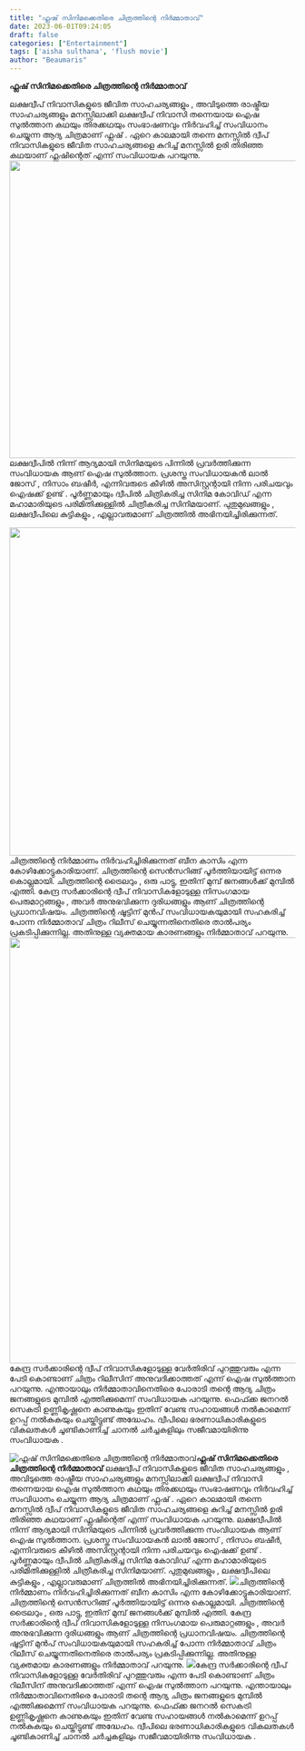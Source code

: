 ```yaml
---
title: "ഫ്ലഷ് സിനിമക്കെതിരെ ചിത്രത്തിന്റെ നിർമ്മാതാവ്"
date: 2023-06-01T09:24:05
draft: false
categories: ["Entertainment"]
tags: ['aisha sulthana', 'flush movie']
author: "Beaumaris"
---
```


<strong>ഫ്ലഷ് സിനിമക്കെതിരെ ചിത്രത്തിന്റെ നിർമ്മാതാവ്</strong>

ലക്ഷദ്വീപ് നിവാസികളുടെ ജീവിത സാഹചര്യങ്ങളും , അവിടുത്തെ രാഷ്ട്രീയ സാഹചര്യങ്ങളും മനസ്സിലാക്കി ലക്ഷദ്വീപ് നിവാസി തന്നെയായ ഐഷ സുൽത്താന കഥയും തിരക്കഥയും സംഭാഷണവും നിർവഹിച്ച് സംവിധാനം ചെയ്യുന്ന ആദ്യ ചിത്രമാണ് ഫ്ലഷ് . ഏറെ കാലമായി തന്നെ മനസ്സിൽ ദ്വീപ് നിവാസികളുടെ ജീവിത സാഹചര്യങ്ങളെ കുറിച്ച് മനസ്സിൽ ഉരി തിരിഞ്ഞ കഥയാണ് ഫ്ലഷിന്റെത് എന്ന് സംവിധായക പറയുന്നു. <a href="https://cdn.boolokam.com/articles/2023/06/dqqqww.jpg"><img class=" wp-image-397942 aligncenter" src="https://cdn.boolokam.com/articles/2023/06/dqqqww-1024x576.jpg" alt="" width="932" height="524" /></a>ലക്ഷദ്വീപിൽ നിന്ന് ആദ്യമായി സിനിമയുടെ പിന്നിൽ പ്രവർത്തിക്കുന്ന സംവിധായക ആണ് ഐഷ സുൽത്താന. പ്രശസ്ത സംവിധായകൻ ലാൽ ജോസ് , നിസാം ബഷീർ, എന്നിവരുടെ കീഴിൽ അസിസ്റ്റന്റായി നിന്ന പരിചയവും ഐഷക്ക് ഉണ്ട് . പൂർണ്ണമായും ദ്വീപിൽ ചിത്രികരിച്ച സിനിമ കോവിഡ് എന്ന മഹാമാരിയുടെ പരിമിതിക്കുള്ളിൽ ചിത്രീകരിച്ച സിനിമയാണ്. പുതുമുഖങ്ങളും , ലക്ഷദ്വീപിലെ കുട്ടികളും , എല്ലാവരുമാണ് ചിത്രത്തിൽ അഭിനയിച്ചിരിക്കുന്നത്.

<a href="https://cdn.boolokam.com/articles/2023/06/dqqqqqw.jpg"><img class=" wp-image-397941 aligncenter" src="https://cdn.boolokam.com/articles/2023/06/dqqqqqw-1024x576.jpg" alt="" width="1028" height="578" /></a>ചിത്രത്തിന്റെ നിർമ്മാണം നിർവഹിച്ചിരിക്കുന്നത് ബീന കാസിം എന്ന കോഴിക്കോട്ടുകാരിയാണ്. ചിത്രത്തിന്റെ സെൻസറിങ്ങ് പൂർത്തിയായിട്ട് ഒന്നര കൊല്ലമായി. ചിത്രത്തിന്റെ ട്രൈലറും , ഒരു പാട്ടു, ഇതിന് മുമ്പ് ജനങ്ങൾക്ക് മുമ്പിൽ എത്തി. കേന്ദ്ര സർക്കാരിന്റെ ദ്വീപ് നിവാസികളോടുള്ള നിസംഗമായ പെരുമാറ്റങ്ങളും , അവർ അനുഭവിക്കുന്ന ദുരിധങ്ങളും ആണ് ചിത്രത്തിന്റെ പ്രധാനവിഷയം. ചിത്രത്തിന്റെ ഷൂട്ടിന് മുൻപ് സംവിധായകയുമായി സഹകരിച്ച് പോന്ന നിർമ്മാതാവ് ചിത്രം റിലീസ് ചെയ്യുന്നതിനെതിരെ താൽപര്യം പ്രകടിപ്പിക്കുന്നില്ല. അതിനുള്ള വ്യക്തമായ കാരണങ്ങളും നിർമ്മാതാവ് പറയുന്നു. <a href="https://cdn.boolokam.com/articles/2023/06/dqqqwwwww.jpg"><img class="size-full wp-image-397943 aligncenter" src="https://cdn.boolokam.com/articles/2023/06/dqqqwwwww.jpg" alt="" width="600" height="750" /></a>കേന്ദ്ര സർക്കാരിന്റെ ദ്വീപ് നിവാസികളോടുള്ള വേർതിരിവ് പുറത്തുവരും എന്ന പേടി കൊണ്ടാണ് ചിത്രം റിലീസിന് അനുവദിക്കാത്തത് എന്ന് ഐഷ സുൽത്താന പറയുന്നു. എന്തായാലും നിർമ്മാതാവിനെതിരെ പോരാടി തന്റെ ആദ്യ ചിത്രം ജനങ്ങളുടെ മുമ്പിൽ എത്തിക്കുമെന്ന് സംവിധായക പറയുന്നു. ഫെഫ്ക്ക ജനറൽ സെകട്രി ഉണ്ണികൃഷ്ണനെ കാണുകയും ഇതിന് വേണ്ട സഹായങ്ങൾ നൽകാമെന്ന് ഉറപ്പ് നൽകുകയും ചെയ്തിട്ടുണ്ട് അദ്ധേഹം. ദ്വീപിലെ ഭരണാധികാരികളുടെ വികലതകൾ ചൂണ്ടികാണിച്ച് ചാനൽ ചർച്ചകളിലും സജീവമായിരിന്നു സംവിധായക .


![ഫ്ലഷ് സിനിമക്കെതിരെ ചിത്രത്തിന്റെ നിർമ്മാതാവ്](https://cdn.boolokam.com/articles/2023/06/dqqqww-1024x576.jpg)**ഫ്ലഷ് സിനിമക്കെതിരെ ചിത്രത്തിന്റെ നിർമ്മാതാവ്** ലക്ഷദ്വീപ് നിവാസികളുടെ ജീവിത സാഹചര്യങ്ങളും , അവിടുത്തെ രാഷ്ട്രീയ സാഹചര്യങ്ങളും മനസ്സിലാക്കി ലക്ഷദ്വീപ് നിവാസി തന്നെയായ ഐഷ സുൽത്താന കഥയും തിരക്കഥയും സംഭാഷണവും നിർവഹിച്ച് സംവിധാനം ചെയ്യുന്ന ആദ്യ ചിത്രമാണ് ഫ്ലഷ് . ഏറെ കാലമായി തന്നെ മനസ്സിൽ ദ്വീപ് നിവാസികളുടെ ജീവിത സാഹചര്യങ്ങളെ കുറിച്ച് മനസ്സിൽ ഉരി തിരിഞ്ഞ കഥയാണ് ഫ്ലഷിന്റെത് എന്ന് സംവിധായക പറയുന്നു. [](https://cdn.boolokam.com/articles/2023/06/dqqqww.jpg)ലക്ഷദ്വീപിൽ നിന്ന് ആദ്യമായി സിനിമയുടെ പിന്നിൽ പ്രവർത്തിക്കുന്ന സംവിധായക ആണ് ഐഷ സുൽത്താന. പ്രശസ്ത സംവിധായകൻ ലാൽ ജോസ് , നിസാം ബഷീർ, എന്നിവരുടെ കീഴിൽ അസിസ്റ്റന്റായി നിന്ന പരിചയവും ഐഷക്ക് ഉണ്ട് . പൂർണ്ണമായും ദ്വീപിൽ ചിത്രികരിച്ച സിനിമ കോവിഡ് എന്ന മഹാമാരിയുടെ പരിമിതിക്കുള്ളിൽ ചിത്രീകരിച്ച സിനിമയാണ്. പുതുമുഖങ്ങളും , ലക്ഷദ്വീപിലെ കുട്ടികളും , എല്ലാവരുമാണ് ചിത്രത്തിൽ അഭിനയിച്ചിരിക്കുന്നത്. [![](https://cdn.boolokam.com/articles/2023/06/dqqqqqw-1024x576.jpg)](https://cdn.boolokam.com/articles/2023/06/dqqqqqw.jpg)ചിത്രത്തിന്റെ നിർമ്മാണം നിർവഹിച്ചിരിക്കുന്നത് ബീന കാസിം എന്ന കോഴിക്കോട്ടുകാരിയാണ്. ചിത്രത്തിന്റെ സെൻസറിങ്ങ് പൂർത്തിയായിട്ട് ഒന്നര കൊല്ലമായി. ചിത്രത്തിന്റെ ട്രൈലറും , ഒരു പാട്ടു, ഇതിന് മുമ്പ് ജനങ്ങൾക്ക് മുമ്പിൽ എത്തി. കേന്ദ്ര സർക്കാരിന്റെ ദ്വീപ് നിവാസികളോടുള്ള നിസംഗമായ പെരുമാറ്റങ്ങളും , അവർ അനുഭവിക്കുന്ന ദുരിധങ്ങളും ആണ് ചിത്രത്തിന്റെ പ്രധാനവിഷയം. ചിത്രത്തിന്റെ ഷൂട്ടിന് മുൻപ് സംവിധായകയുമായി സഹകരിച്ച് പോന്ന നിർമ്മാതാവ് ചിത്രം റിലീസ് ചെയ്യുന്നതിനെതിരെ താൽപര്യം പ്രകടിപ്പിക്കുന്നില്ല. അതിനുള്ള വ്യക്തമായ കാരണങ്ങളും നിർമ്മാതാവ് പറയുന്നു. [![](https://cdn.boolokam.com/articles/2023/06/dqqqwwwww.jpg)](https://cdn.boolokam.com/articles/2023/06/dqqqwwwww.jpg)കേന്ദ്ര സർക്കാരിന്റെ ദ്വീപ് നിവാസികളോടുള്ള വേർതിരിവ് പുറത്തുവരും എന്ന പേടി കൊണ്ടാണ് ചിത്രം റിലീസിന് അനുവദിക്കാത്തത് എന്ന് ഐഷ സുൽത്താന പറയുന്നു. എന്തായാലും നിർമ്മാതാവിനെതിരെ പോരാടി തന്റെ ആദ്യ ചിത്രം ജനങ്ങളുടെ മുമ്പിൽ എത്തിക്കുമെന്ന് സംവിധായക പറയുന്നു. ഫെഫ്ക്ക ജനറൽ സെകട്രി ഉണ്ണികൃഷ്ണനെ കാണുകയും ഇതിന് വേണ്ട സഹായങ്ങൾ നൽകാമെന്ന് ഉറപ്പ് നൽകുകയും ചെയ്തിട്ടുണ്ട് അദ്ധേഹം. ദ്വീപിലെ ഭരണാധികാരികളുടെ വികലതകൾ ചൂണ്ടികാണിച്ച് ചാനൽ ചർച്ചകളിലും സജീവമായിരിന്നു സംവിധായക .
